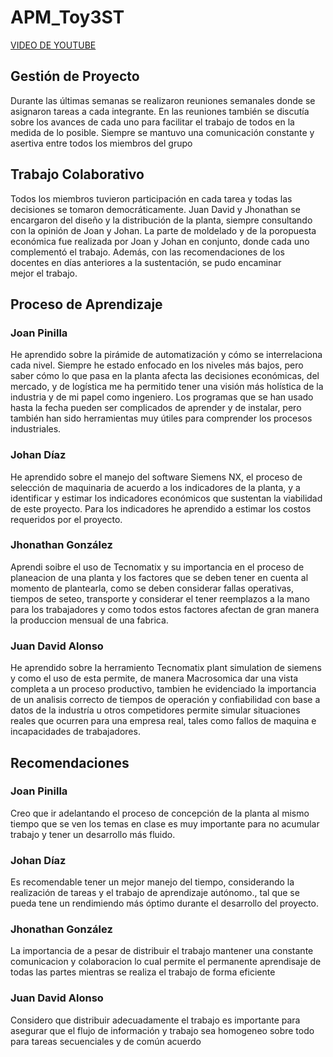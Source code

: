 # APM_Toy3ST

[VIDEO DE YOUTUBE](https://youtu.be/HwKdL9COIeU)

## Gestión de Proyecto
Durante las últimas semanas se realizaron reuniones semanales donde se asignaron tareas a cada integrante. En las reuniones también se discutía sobre los avances de cada uno para facilitar el trabajo de todos en la medida de lo posible. Siempre se mantuvo una comunicación constante y asertiva entre todos los miembros del grupo

## Trabajo Colaborativo
Todos los miembros tuvieron participación en cada tarea y todas las decisiones se tomaron democráticamente. Juan David y Jhonathan se encargaron del diseño y la distribución de la planta, siempre consultando con la opinión de Joan y Johan. La parte de moldelado y de la poropuesta económica fue realizada por Joan y Johan en conjunto, donde cada uno complementó el trabajo. Además, con las recomendaciones de los docentes en días anteriores a la sustentación, se pudo encaminar mejor el trabajo.

## Proceso de Aprendizaje
### Joan Pinilla
He aprendido sobre la pirámide de automatización y cómo se interrelaciona cada nivel. Siempre he estado enfocado en los niveles más bajos, pero saber cómo lo que pasa en la planta afecta las decisiones económicas, del mercado, y de logística me ha permitido tener una visión más holística de la industria y de mi papel como ingeniero. Los programas que se han usado hasta la fecha pueden ser complicados de aprender y de instalar, pero también han sido herramientas muy útiles para comprender los procesos industriales.
### Johan Díaz
He aprendido sobre el manejo del software Siemens NX, el proceso de selección de maquinaria de acuerdo a los indicadores de la planta, y a identificar y estimar los indicadores económicos que sustentan la viabilidad de este proyecto. Para los indicadores he aprendido a estimar los costos requeridos por el proyecto.
### Jhonathan González
Aprendi soibre el uso de Tecnomatix y su importancia en el proceso de planeacion de una planta y los factores que se deben tener en cuenta al momento de plantearla, como se deben considerar fallas operativas, tiempos de seteo, transporte y considerar el tener reemplazos a la mano para los trabajadores y como todos estos factores afectan de gran manera la produccion mensual de una fabrica.
### Juan David Alonso
He aprendido sobre la herramiento Tecnomatix plant simulation de siemens y como el uso de esta permite, de manera Macrosomica dar una vista completa a un proceso productivo, tambien he evidenciado la importancia de un analisis correcto de tiempos de operación y confiabilidad con base a datos de la industría u otros competidores permite simular situaciones reales que ocurren para una empresa real, tales como fallos de maquina e incapacidades de trabajadores.
## Recomendaciones
### Joan Pinilla
Creo que ir adelantando el proceso de concepción de la planta al mismo tiempo que se ven los temas en clase es muy importante para no acumular trabajo y tener un desarrollo más fluido.
### Johan Díaz
Es recomendable tener un mejor manejo del tiempo, considerando la realización de tareas y el trabajo de aprendizaje autónomo., tal que se pueda tene un rendimiendo más óptimo durante el desarrollo del proyecto. 
### Jhonathan González
La importancia de a pesar de distribuir el trabajo mantener una constante comunicacion y colaboracion lo cual permite el permanente aprendisaje de todas las partes mientras se realiza el trabajo de forma eficiente
### Juan David Alonso
Considero que distribuir adecuadamente el trabajo es importante para asegurar que el flujo de información y trabajo sea homogeneo sobre todo para tareas secuenciales y de común acuerdo
